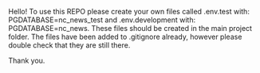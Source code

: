 Hello!
To use this REPO please create your own files called .env.test with: PGDATABASE=nc_news_test
and .env.development with: PGDATABASE=nc_news.
These files should be created in the main project folder.
The files have been added to .gitignore already, however please double check that they are still there.



Thank you.